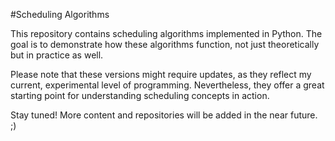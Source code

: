 ﻿

#Scheduling Algorithms

This repository contains scheduling algorithms implemented in Python. The goal is to demonstrate how these algorithms function, not just theoretically but in practice as well.

Please note that these versions might require updates, as they reflect my current, experimental level of programming.
Nevertheless, they offer a great starting point for understanding scheduling concepts in action.

Stay tuned! More content and repositories will be added in the near future. ;)

